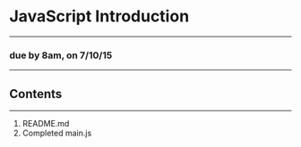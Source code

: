 # JavaScript Introduction
***

### due by 8am, on 7/10/15

***

## Contents
***
1. README.md
2. Completed main.js
